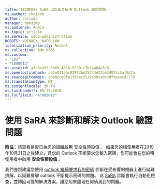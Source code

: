 ```yaml
---
title: 182請執行 SaRA 以診斷及解決 Outlook 驗證問題
ms.author: chrisda
author: chrisda
manager: dansimp
ms.audience: Admin
ms.topic: article
ms.service: o365-administration
ROBOTS: NOINDEX, NOFOLLOW
localization_priority: Normal
ms.collection: Adm_O365
ms.custom:
- "182"
- "1800012"
ms.assetid: a3a5ea91-6989-4616-9290-c7b24484e8c8
ms.openlocfilehash: aa1e831eac829f3bd35f34e2fbe34923c5af0d3a
ms.sourcegitcommit: c6692ce0fa1358ec3529e59ca0ecdfdea4cdc759
ms.translationtype: MT
ms.contentlocale: zh-TW
ms.lasthandoff: 09/15/2020
ms.locfileid: "47802012"
---
```

# <a name="use-sara-to-diagnose-and-resolve-outlook-authentication-issues"></a>使用 SaRA 來診斷和解決 Outlook 驗證問題

**附注**：請查看是否已為您的組織啟用 [安全性預設值](https://aka.ms/securitydefaults) 。 如果您的租使用者在2019年10月21日之後建立，且您的 Outlook 不斷要求您輸入密碼，您可能會在您的租使用者中啟用 **安全性預設值** 。

我們強烈建議您使用 [outlook 繼續要求我的密碼](https://aka.ms/SaRA-OutlookPwdPrompt-Alchemy) 診斷在受影響的機器上進行疑難排解，以疑難排解 outlook 不斷提示密碼的問題。 此 [SaRA](https://diagnostics.office.com/#/) 診斷會執行自動化檢查，並傳回可能的解決方案，讓您用來處理任何偵測到的問題。
